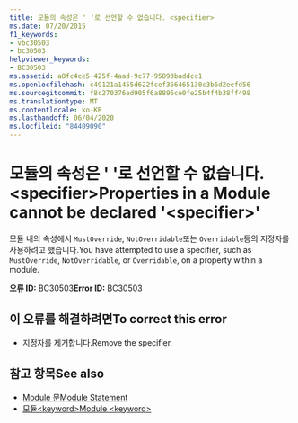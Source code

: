 ```yaml
---
title: 모듈의 속성은 ' '로 선언할 수 없습니다. <specifier>
ms.date: 07/20/2015
f1_keywords:
- vbc30503
- bc30503
helpviewer_keywords:
- BC30503
ms.assetid: a8fc4ce5-425f-4aad-9c77-95893baddcc1
ms.openlocfilehash: c49121a1455d622fcef366465130c3b6d2eefd56
ms.sourcegitcommit: f8c270376ed905f6a8896ce0fe25b4f4b38ff498
ms.translationtype: MT
ms.contentlocale: ko-KR
ms.lasthandoff: 06/04/2020
ms.locfileid: "84409090"
---
```

# <a name="properties-in-a-module-cannot-be-declared-specifier"></a><span data-ttu-id="83a23-102">모듈의 속성은 ' '로 선언할 수 없습니다. \<specifier></span><span class="sxs-lookup"><span data-stu-id="83a23-102">Properties in a Module cannot be declared '\<specifier>'</span></span>
<span data-ttu-id="83a23-103">모듈 내의 속성에서 `MustOverride`, `NotOverridable`또는 `Overridable`등의 지정자를 사용하려고 했습니다.</span><span class="sxs-lookup"><span data-stu-id="83a23-103">You have attempted to use a specifier, such as `MustOverride`, `NotOverridable`, or `Overridable`, on a property within a module.</span></span>  
  
 <span data-ttu-id="83a23-104">**오류 ID:** BC30503</span><span class="sxs-lookup"><span data-stu-id="83a23-104">**Error ID:** BC30503</span></span>  
  
## <a name="to-correct-this-error"></a><span data-ttu-id="83a23-105">이 오류를 해결하려면</span><span class="sxs-lookup"><span data-stu-id="83a23-105">To correct this error</span></span>  
  
- <span data-ttu-id="83a23-106">지정자를 제거합니다.</span><span class="sxs-lookup"><span data-stu-id="83a23-106">Remove the specifier.</span></span>  
  
## <a name="see-also"></a><span data-ttu-id="83a23-107">참고 항목</span><span class="sxs-lookup"><span data-stu-id="83a23-107">See also</span></span>

- [<span data-ttu-id="83a23-108">Module 문</span><span class="sxs-lookup"><span data-stu-id="83a23-108">Module Statement</span></span>](../language-reference/statements/module-statement.md)
- [<span data-ttu-id="83a23-109">모듈\<keyword></span><span class="sxs-lookup"><span data-stu-id="83a23-109">Module \<keyword></span></span>](../language-reference/modifiers/module-keyword.md)

